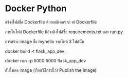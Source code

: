 # Docker Python 

สร้างไฟล์ชื่อ Dockerfile ด้วยเอดิเตอร์ vi 
vi Dockerfile

ภายในไฟล์ Dockerfile มีอ้างถึงไฟล์ชื่อ requirements.txt และ run.py

การสร้าง image ชื่อ myhello จากไฟล์ 3 ไฟล์นั้น

docker build -t flask_app_dev .

docker run -p 5000:5000 flask_app_dev

อัปโหลด image (เรียกวิธีการนี้ว่า Publish the image) 

